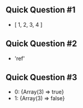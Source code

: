 ## Quick Question #1
- [ 1, 2, 3, 4 ]

## Quick Question #2
- 'ref'

## Quick Question #3
- 0: {Array(3) => true}
- 1: {Array(3) => false}